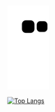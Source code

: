 ![snake svg](https://github.com/swon95/swon95/blob/output/github-contribution-grid-snake.svg)

[![Top Langs](https://github-readme-stats.vercel.app/api/top-langs/?username=swon95)](https://github.com/swon95/github-readme-stats)
